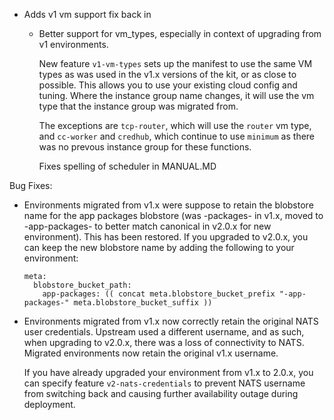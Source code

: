 - Adds v1 vm support fix back in

  - Better support for vm_types, especially in context of upgrading from v1 environments.

    New feature `v1-vm-types` sets up the manifest to use the same VM types as was used in the v1.x versions of the kit, or as close to possible.  This allows you to use your existing cloud config and tuning.  Where the instance group name changes, it will use the vm type that the instance group was migrated from.

    The exceptions are `tcp-router`, which will use the `router` vm type, and `cc-worker` and `credhub`, which continue to use `minimum` as there was no prevous instance group for these functions.

    Fixes spelling of scheduler in MANUAL.MD

Bug Fixes:

* Environments migrated from v1.x were suppose to retain the blobstore name
  for the app packages blobstore (was <prefix>-packages-<unique-id> in v1.x,
  moved to <prefix>-app-packages-<unique-id> to better match canonical in
  v2.0.x for new environment).  This has been restored.  If you upgraded to
  v2.0.x, you can keep the new blobstore name by adding the following to your
  environment:

  ```
  meta:
    blobstore_bucket_path:
      app-packages: (( concat meta.blobstore_bucket_prefix "-app-packages-" meta.blobstore_bucket_suffix ))
  ```

* Environments migrated from v1.x now correctly retain the original NATS user
  credentials.  Upstream used a different username, and as such, when
  upgrading to v2.0.x, there was a loss of connectivity to NATS.  Migrated
  environments now retain the original v1.x username.

  If you have already upgraded your environment from v1.x to 2.0.x, you can
  specify feature `v2-nats-credentials` to prevent NATS username from
  switching back and causing further availability outage during deployment.
